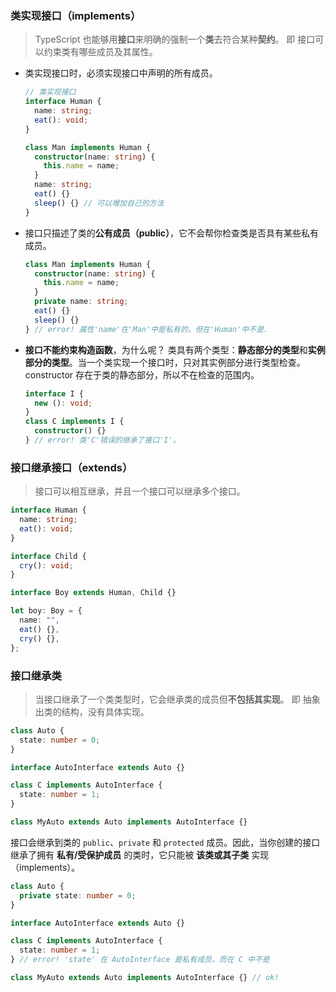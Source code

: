 ### 类实现接口（implements）

> TypeScript 也能够用**接口**来明确的强制一个**类**去符合某种**契约**。
> 即 接口可以约束类有哪些成员及其属性。

- 类实现接口时，必须实现接口中声明的所有成员。

  ```ts
  // 类实现接口
  interface Human {
    name: string;
    eat(): void;
  }

  class Man implements Human {
    constructor(name: string) {
      this.name = name;
    }
    name: string;
    eat() {}
    sleep() {} // 可以增加自己的方法
  }
  ```

- 接口只描述了类的**公有成员（public）**，它不会帮你检查类是否具有某些私有成员。

  ```ts
  class Man implements Human {
    constructor(name: string) {
      this.name = name;
    }
    private name: string;
    eat() {}
    sleep() {}
  } // error! 属性'name'在'Man'中是私有的，但在'Human'中不是.
  ```

- **接口不能约束构造函数**，为什么呢？
  类具有两个类型：**静态部分的类型**和**实例部分的类型**。当一个类实现一个接口时，只对其实例部分进行类型检查。 constructor 存在于类的静态部分，所以不在检查的范围内。
  ```ts
  interface I {
    new (): void;
  }
  class C implements I {
    constructor() {}
  } // error! 类'C'错误的继承了接口'I'。
  ```

### 接口继承接口（extends）

> 接口可以相互继承，并且一个接口可以继承多个接口。

```ts
interface Human {
  name: string;
  eat(): void;
}

interface Child {
  cry(): void;
}

interface Boy extends Human, Child {}

let boy: Boy = {
  name: "",
  eat() {},
  cry() {},
};
```

### 接口继承类

> 当接口继承了一个类类型时，它会继承类的成员但**不包括其实现**。
> 即 抽象出类的结构，没有具体实现。

```ts
class Auto {
  state: number = 0;
}

interface AutoInterface extends Auto {}

class C implements AutoInterface {
  state: number = 1;
}

class MyAuto extends Auto implements AutoInterface {}
```

接口会继承到类的 `public`、`private` 和 `protected` 成员。因此，当你创建的接口继承了拥有 **私有/受保护成员** 的类时，它只能被 **该类或其子类** 实现（implements）。

```ts
class Auto {
  private state: number = 0;
}

interface AutoInterface extends Auto {}

class C implements AutoInterface {
  state: number = 1;
} // error! 'state' 在 AutoInterface 是私有成员，而在 C 中不是

class MyAuto extends Auto implements AutoInterface {} // ok!
```
